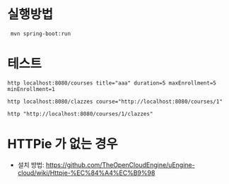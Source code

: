 # 실행방법

```
 mvn spring-boot:run
```

# 테스트

```
http localhost:8080/courses title="aaa" duration=5 maxEnrollment=5 minEnrollment=1

http localhost:8080/clazzes course="http://localhost:8080/courses/1"

http "http://localhost:8080/courses/1/clazzes"
```

# HTTPie 가 없는 경우

- 설치 방법: https://github.com/TheOpenCloudEngine/uEngine-cloud/wiki/Httpie-%EC%84%A4%EC%B9%98
